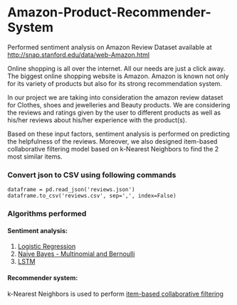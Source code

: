 # Amazon-Product-Recommender-System
Performed sentiment analysis on Amazon Review Dataset available at http://snap.stanford.edu/data/web-Amazon.html

Online shopping is all over the internet. All our needs are just a click away. The biggest online shopping website is Amazon. Amazon is known not only for its variety of products but also for its strong recommendation system.     

In our project we are taking into consideration the amazon review dataset for Clothes, shoes and jewelleries and Beauty products. We are considering the reviews and ratings given by the user to different products as well as his/her reviews about his/her experience with the product(s).     

Based on these input factors, sentiment analysis is performed on predicting the helpfulness of the reviews. 
Moreover, we also designed item-based collaborative filtering model based on k-Nearest Neighbors to find the 2 most similar items.     

### Convert json to CSV using following commands
```
dataframe = pd.read_json('reviews.json')
dataframe.to_csv('reviews.csv', sep=',', index=False)
```
### Algorithms performed
#### Sentiment analysis:    
1. [Logistic Regression](https://github.com/mandeep147/Amazon-Product-Recommender-System/tree/master/Logistic%20Regression%20)    
2. [Naive Bayes - Multinomial and Bernoulli](https://github.com/mandeep147/Amazon-Product-Recommender-System/tree/master/Naive%20Bayes)    
3. [LSTM](https://github.com/mandeep147/Amazon-Product-Recommender-System/tree/master/LSTM)    
    
#### Recommender system:    
k-Nearest Neighbors is used to perform [item-based collaborative filtering](https://github.com/mandeep147/Amazon-Product-Recommender-System/tree/master/Recommender%20System)    
    
